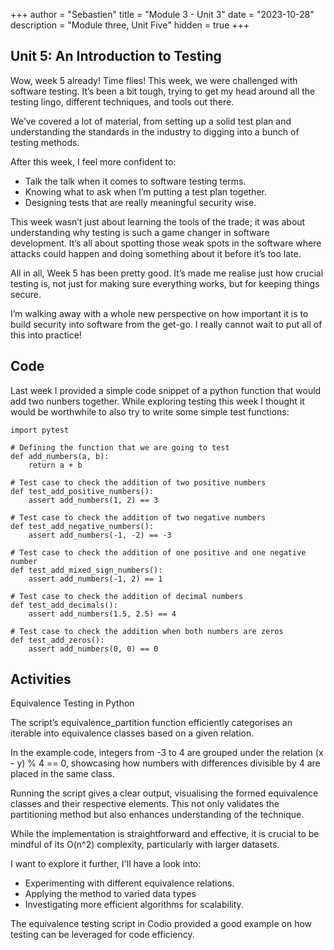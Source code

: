 +++
author = "Sebastien"
title = "Module 3 - Unit 3"
date = "2023-10-28"
description = "Module three, Unit Five"
hidden = true
+++

## Unit 5: An Introduction to Testing

Wow, week 5 already! Time flies! This week, we were challenged with software testing. It’s been a bit tough, trying to get my head around all the testing lingo, different techniques, and tools out there.

We’ve covered a lot of material, from setting up a solid test plan and understanding the standards in the industry to digging into a bunch of testing methods.

After this week, I feel more confident to:
- Talk the talk when it comes to software testing terms.
- Knowing what to ask when I’m putting a test plan together.
- Designing tests that are really meaningful security wise.

This week wasn’t just about learning the tools of the trade; it was about understanding why testing is such a game changer in software development. It’s all about spotting those weak spots in the software where attacks could happen and doing something about it before it’s too late.

All in all, Week 5 has been pretty good. It’s made me realise just how crucial testing is, not just for making sure everything works, but for keeping things secure.

I’m walking away with a whole new perspective on how important it is to build security into software from the get-go. I really cannot wait to put all of this into practice!

## Code

Last week I provided a simple code snippet of a python function that would add two nunbers together.
While exploring testing this week I thought it would be worthwhile to also try to write some simple test functions:

```python3
import pytest

# Defining the function that we are going to test
def add_numbers(a, b):
    return a + b

# Test case to check the addition of two positive numbers
def test_add_positive_numbers():
    assert add_numbers(1, 2) == 3

# Test case to check the addition of two negative numbers
def test_add_negative_numbers():
    assert add_numbers(-1, -2) == -3

# Test case to check the addition of one positive and one negative number
def test_add_mixed_sign_numbers():
    assert add_numbers(-1, 2) == 1

# Test case to check the addition of decimal numbers
def test_add_decimals():
    assert add_numbers(1.5, 2.5) == 4

# Test case to check the addition when both numbers are zeros
def test_add_zeros():
    assert add_numbers(0, 0) == 0

```


## Activities

Equivalence Testing in Python

The script’s equivalence_partition function efficiently categorises an iterable into equivalence classes based on a given relation.

In the example code, integers from -3 to 4 are grouped under the relation (x - y) % 4 == 0, showcasing how numbers with differences divisible by 4 are placed in the same class.

Running the script gives a clear output, visualising the formed equivalence classes and their respective elements. This not only validates the partitioning method but also enhances understanding of the technique.

While the implementation is straightforward and effective, it is crucial to be mindful of its O(n^2) complexity, particularly with larger datasets.

I want to explore it further, I'll have a look into:
- Experimenting with different equivalence relations.
- Applying the method to varied data types
- Investigating more efficient algorithms for scalability.

The equivalence testing script in Codio provided a good example on how testing can be leveraged for code efficiency.

